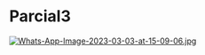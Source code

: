 # Parcial3
[![Whats-App-Image-2023-03-03-at-15-09-06.jpg](https://i.postimg.cc/RFWXfpv3/Whats-App-Image-2023-03-03-at-15-09-06.jpg)](https://postimg.cc/njt4fkjZ)
